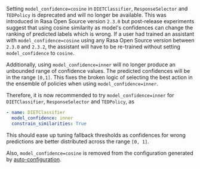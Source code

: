 Setting `model_confidence=cosine` in `DIETClassifier`, `ResponseSelector` and `TEDPolicy` is deprecated and will no longer be available. This was introduced in Rasa Open Source version `2.3.0` but post-release experiments suggest that using cosine similarity as model's confidences can change the ranking of predicted labels which is wrong. If a user had trained an assistant with `model_confidence=cosine` using any Rasa Open Source version between `2.3.0` and `2.3.2`, the assistant will have to be re-trained without setting `model_confidence` to `cosine`.

Additionally, using `model_confidence=inner` will no longer produce an unbounded range of confidence values. The predicted confidences will be in the range `[0,1]`. This fixes the broken logic of selecting the best action in the ensemble of policies when using `model_confidence=inner`.

Therefore, it is now recommended to try `model_confidence=inner` for `DIETClassifier`, `ResponseSelector` and `TEDPolicy`, as
```yaml
- name: DIETClassifier
  model_confidence: inner
  constrain_similarities: True
```
This should ease up tuning fallback thresholds as confidences for wrong predictions are better distributed across the range `[0, 1]`.

Also, `model_confidence=cosine` is removed from the configuration generated by [auto-configuration](model-configuration.mdx#suggested-config).
